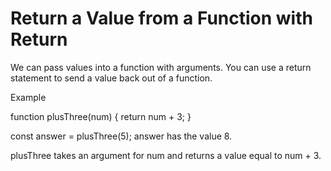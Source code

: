 # Return a Value from a Function with Return

We can pass values into a function with arguments. You can use a return statement to send a value back out of a function.

Example

function plusThree(num) {
  return num + 3;
}

const answer = plusThree(5);
answer has the value 8.

plusThree takes an argument for num and returns a value equal to num + 3.